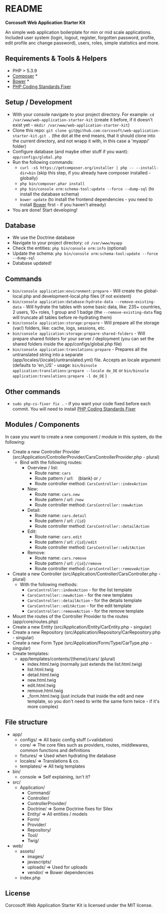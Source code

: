 README
======
**Corcosoft Web Application Starter Kit**

An simple web application boilerplate for min or mid scale applications. Included user system (login, logout, register, forgotten password, profile, edit profile anc change password), users, roles, simple statistics and more.

Requirements & Tools & Helpers
-------------------
* PHP > 5.3.9
* [Composer](https://getcomposer.org/) *
* [Bower](http://bower.io/) *
* [PHP Coding Standards Fixer](http://cs.sensiolabs.org/)

Setup / Development
-------------------
* With your console navigate to your project directory. For example: `cd /var/www/web-application-starter-kit` (create it before, if it doesn't exist yet - `mkdir /var/www/web-application-starter-kit`)
* Clone this repo: `git clone git@github.com:corcosoft/web-application-starter-kit.git .` (the dot at the end means, that it should clone into the current directory, and not wrapp it with, in this case a 'myapp/' folder)
* Configure database (and maybe other stuff if you want): `app/configs/global.php`
* Run the following commands:
    * `curl -sS https://getcomposer.org/installer | php -- --install-dir=bin` (skip this step, if you already have composer installed - globally)
    * `php bin/composer.phar install`
    * `php bin/console orm:schema-tool:update --force --dump-sql` (to install the database schema)
    * `bower update` (to install the frontend dependencies - you need to install [Bower](http://bower.io/) first - if you haven't already)
* You are done! Start developing!

Database
-------------------
* We use the Doctrine database
* Navigate to your project directory: `cd /var/www/myapp`
* Check the entities: `php bin/console orm:info` (optional)
* Update the schema: `php bin/console orm:schema-tool:update --force --dump-sql`
* Database updated!

Commands
--------------------
* `bin/console application:environment:prepare` - Will create the global-local.php and development-local.php files (if not existent)
* `bin/console application:database:hydrate-data --remove-existing-data` - Will hydrate the tables with some basic data, like: 235+ countries, 2 users, 10+ roles, 1 group and 1 badge (the `--remove-existing-data` flag will truncate all tables before re-hydrating them)
* `bin/console application:storage:prepare` - Will prepare all the storage (var/) folders, like: cache, logs, sessions, etc.
* `bin/console application:storage:prepare-shared-folders` - Will prepare shared folders for your server / deployment (you can set the shared folders inside the app/configs/global.php file)
* `bin/console application:translations:prepare` - Prepares all the untranslated string into a separate (app/locales/{locale}/untranslated.yml) file. Accepts an locale argument (defaults to 'en_US' - usage: `bin/binsole application:translations:prepare --locale de_DE` or `bin/binsole application:translations:prepare -l de_DE` )

Other commands
----------------------
* `sudo php-cs-fixer fix .` - if you want your code fixed before each commit. You will need to install [PHP Coding Standards Fixer](http://cs.sensiolabs.org/)

Modules / Components
-------------------
In case you want to create a new component / module in this system, do the following:

* Create a new Controller Provider (src/Application/ControllerProvider/CarsControllerProvider.php - plural)
    * Bind with the following routes:
        * Overview / list:
            * Route name: `cars`
            * Route pattern / url: ` ` (blank) or `/`
            * Route controller method: `CarsController::indexAction`
        * New:
            * Route name: `cars.new`
            * Route pattern / url: `/new`
            * Route controller method: `CarsController::newAction`
        * Detail:
            * Route name: `cars.detail`
            * Route pattern / url: `/{id}`
            * Route controller method: `CarsController::detailAction`
        * Edit:
            * Route name: `cars.edit`
            * Route pattern / url: `/{id}/edit`
            * Route controller method: `CarsController::editAction`
        * Remove:
            * Route name: `cars.remove`
            * Route pattern / url: `/{id}/remove`
            * Route controller method: `CarsController::removeAction`
* Create a new Controller (src/Application/Controller/CarsController.php - plural)
    * With the following methods:
        * `CarsController::indexAction` - for the list template
        * `CarsController::newAction` - for the new templates
        * `CarsController::detailAction` - for the details template
        * `CarsController::editAction` - for the edit template
        * `CarsController::removeAction` - for the remove template
* Mount the routes of the Controller Provider to the routes (app/core/routes.php)
* Create a new Entity (src/Application/Entity/CarEntity.php - singular)
* Create a new Repository (src/Application/Repository/CarRepository.php - singular)
* Create a new Form Type (src/Application/Form/Type/CarType.php - singular)
* Create templates:
    * app/templates/contents/{theme}/cars/ (plural)
    	* index.html.twig (normally just extends the list.html.twig)
        * list.html.twig
        * detail.html.twig
        * new.html.twig
        * edit.html.twig
        * remove.html.twig
        * _form.html.twig (just include that inside the edit and new template, so you don't need to write the same form twice - if it's more complex)

File structure
----------------------
* app/
    * configs/ => All basic config stuff (+validation)
    * core/ => The core files such as providers, routes, middlewares, common functions and definitions
    * fixtures/ => Used when hydrating the database
    * locales/ => Translations & co.
    * templates/ => All twig templates
* bin/
    * console => Self explaining, isn't it?
* src/
    * Application/
        * Command/
        * Controller/
        * ControllerProvider/
        * Doctrine/ => Some Doctrine fixes for Silex
        * Entity/ => All entities / models
        * Form/
        * Provider/
        * Repository/
        * Tool/
        * Twig/
* web/
    * assets/
        * images/
        * javascripts/
        * uploads/ => Used for uploads
        * vendor/ => Bower dependencies
    * index.php

License
----------------------
Corcosoft Web Application Starter Kit is licensed under the MIT license.
